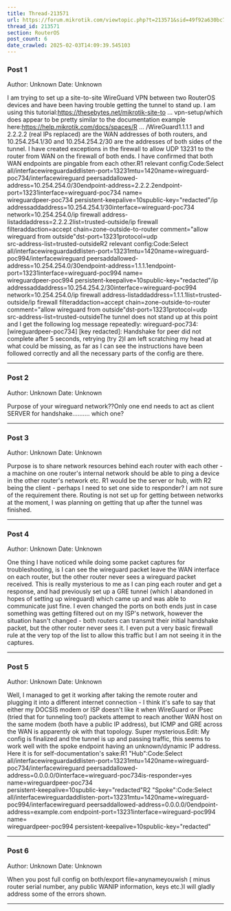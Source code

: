 ```yaml
---
title: Thread-213571
url: https://forum.mikrotik.com/viewtopic.php?t=213571&sid=49f92a630bc7970d8ca50523be880e8f
thread_id: 213571
section: RouterOS
post_count: 6
date_crawled: 2025-02-03T14:09:39.545103
---
```


### Post 1
Author: Unknown
Date: Unknown

I am trying to set up a site-to-site WireGuard VPN between two RouterOS devices and have been having trouble getting the tunnel to stand up. I am using this tutorial:https://thesebytes.net/mikrotik-site-to ... vpn-setup/which does appear to be pretty similar to the documentation example here:https://help.mikrotik.com/docs/spaces/R ... /WireGuard1.1.1.1 and 2.2.2.2 (real IPs replaced) are the WAN addresses of both routers, and 10.254.254.1/30 and 10.254.254.2/30 are the addresses of both sides of the tunnel. I have created exceptions in the firewall to allow UDP 13231 to the router from WAN on the firewall of both ends. I have confirmed that both WAN endpoints are pingable from each other.R1 relevant config:Code:Select all/interfacewireguardaddlisten-port=13231mtu=1420name=wireguard-poc734/interfacewireguard peersaddallowed-address=10.254.254.0/30endpoint-address=2.2.2.2endpoint-port=13231interface=wireguard-poc734 name=\
    wireguardpeer-poc734 persistent-keepalive=10spublic-key="redacted"/ip addressaddaddress=10.254.254.1/30interface=wireguard-poc734 network=10.254.254.0/ip firewall address-listaddaddress=2.2.2.2list=trusted-outside/ip firewall filteraddaction=accept chain=zone-outside-to-router comment="allow wireguard from outside"dst-port=13231protocol=udp \
    src-address-list=trusted-outsideR2 relevant config:Code:Select all/interfacewireguardaddlisten-port=13231mtu=1420name=wireguard-poc994/interfacewireguard peersaddallowed-address=10.254.254.0/30endpoint-address=1.1.1.1endpoint-port=13231interface=wireguard-poc994 name=\
    wireguardpeer-poc994 persistent-keepalive=10spublic-key="redacted"/ip addressaddaddress=10.254.254.2/30interface=wireguard-poc994 network=10.254.254.0/ip firewall address-listaddaddress=1.1.1.1list=trusted-outside/ip firewall filteraddaction=accept chain=zone-outside-to-router comment="allow wireguard from outside"dst-port=13231protocol=udp \
    src-address-list=trusted-outsideThe tunnel does not stand up at this point and I get the following log message repeatedly: wireguard-poc734: [wireguardpeer-poc734] [key redacted]: Handshake for peer did not complete after 5 seconds, retrying (try 2)I am left scratching my head at what could be missing, as far as I can see the instructions have been followed correctly and all the necessary parts of the config are there.

---
### Post 2
Author: Unknown
Date: Unknown

Purpose of your wireguard network??Only one end needs to act as client SERVER for handshake.......... which one?

---
### Post 3
Author: Unknown
Date: Unknown

Purpose is to share network resources behind each router with each other - a machine on one router's internal network should be able to ping a device in the other router's network etc. R1 would be the server or hub, with R2 being the client - perhaps I need to set one side to responder? I am not sure of the requirement there. Routing is not set up for getting between networks at the moment, I was planning on getting that up after the tunnel was finished.

---
### Post 4
Author: Unknown
Date: Unknown

One thing I have noticed while doing some packet captures for troubleshooting, is I can see the wireguard packet leave the WAN interface on each router, but the other router never sees a wireguard packet received. This is really mysterious to me as I can ping each router and get a response, and had previously set up a GRE tunnel (which I abandoned in hopes of setting up wireguard) which came up and was able to communicate just fine. I even changed the ports on both ends just in case something was getting filtered out on my ISP's network, however the situation hasn't changed - both routers can transmit their initial handshake packet, but the other router never sees it. I even put a very basic firewall rule at the very top of the list to allow this traffic but I am not seeing it in the captures.

---
### Post 5
Author: Unknown
Date: Unknown

Well, I managed to get it working after taking the remote router and plugging it into a different internet connection - I think it's safe to say that either my DOCSIS modem or ISP doesn't like it when WireGuard or IPsec (tried that for tunneling too!) packets attempt to reach another WAN host on the same modem (both have a public IP address), but ICMP and GRE across the WAN is apparently ok with that topology. Super mysterious.Edit: My config is finalized and the tunnel is up and passing traffic, this seems to work well with the spoke endpoint having an unknown/dynamic IP address. Here it is for self-documentation's sake:R1 "Hub":Code:Select all/interfacewireguardaddlisten-port=13231mtu=1420name=wireguard-poc734/interfacewireguard peersaddallowed-address=0.0.0.0/0interface=wireguard-poc734is-responder=yes name=wireguardpeer-poc734 \
    persistent-keepalive=10spublic-key="redacted"R2 "Spoke":Code:Select all/interfacewireguardaddlisten-port=13231mtu=1420name=wireguard-poc994/interfacewireguard peersaddallowed-address=0.0.0.0/0endpoint-address=example.com endpoint-port=13231interface=wireguard-poc994 name=\
    wireguardpeer-poc994 persistent-keepalive=10spublic-key="redacted"

---
### Post 6
Author: Unknown
Date: Unknown

When you post full config on both/export file=anynameyouwish ( minus router serial number, any public WANIP information, keys etc.)I will gladly address some of the errors shown.

---
